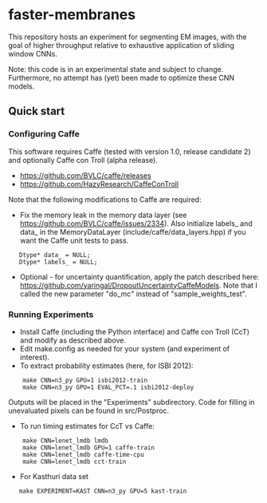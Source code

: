 # faster-membranes
This repository hosts an experiment for segmenting EM images, with the
goal of higher throughput relative to exhaustive application of sliding window CNNs.

Note: this code is in an experimental state and subject to change.
Furthermore, no attempt has (yet) been made to optimize these CNN models.


## Quick start

### Configuring Caffe
This software requires Caffe (tested with version 1.0, release candidate 2) and optionally Caffe con Troll (alpha release).

- https://github.com/BVLC/caffe/releases
- https://github.com/HazyResearch/CaffeConTroll

Note that the following modifications to Caffe are required:

- Fix the memory leak in the memory data layer (see https://github.com/BVLC/caffe/issues/2334).  Also initialize labels_ and data_ in the MemoryDataLayer (include/caffe/data_layers.hpp) if you want the Caffe unit tests to pass.
```
   Dtype* data_ = NULL;
   Dtype* labels_ = NULL;
```
- Optional - for uncertainty quantification, apply the patch described here: https://github.com/yaringal/DropoutUncertaintyCaffeModels.  Note that I called the new parameter "do_mc" instead of "sample_weights_test".


### Running Experiments

-  Install Caffe (including the Python interface) and Caffe con Troll (CcT) and modify as described above.
-  Edit make.config as needed for your system (and experiment of interest).
-  To extract probability estimates (here, for ISBI 2012):
```
    make CNN=n3_py GPU=1 isbi2012-train
    make CNN=n3_py GPU=1 EVAL_PCT=.1 isbi2012-deploy
```
  Outputs will be placed in the "Experiments" subdirectory.  Code for filling in unevaluated pixels can be found in src/Postproc.

-  To run timing estimates for CcT vs Caffe:
```
    make CNN=lenet_lmdb lmdb
    make CNN=lenet_lmdb GPU=1 caffe-train
    make CNN=lenet_lmdb caffe-time-cpu
    make CNN=lenet_lmdb cct-train
```

- For Kasthuri data set
```
   make EXPERIMENT=KAST CNN=n3_py GPU=5 kast-train
```
